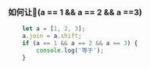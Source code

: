 <!--
title: 如何让a同时等于1、2、3,
categories: 技术,
path: /articleDetail,
comments: true,
photos: javascript,
date: 2019-08-05 18:28:54,
tags: ,
keywords: ,
description: 
-->

### 如何让(a == 1 && a == 2 && a ==3)

```js
    let a = [1, 2, 3];
    a.join = a.shift;
    if (a == 1 && a == 2 && a == 3) {
        console.log('等于');
    }
```